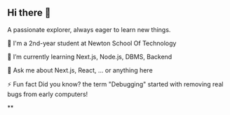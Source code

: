 ## Hi there 👋

A passionate explorer, always eager to learn new things.

🔭 I'm a 2nd-year student at Newton School Of Technology

🌱 I’m currently learning Next.js, Node.js, DBMS, Backend

💬 Ask me about Next.js, React, ... or anything here

⚡ Fun fact Did you know? the term "Debugging" started with removing real bugs from early computers!

**
